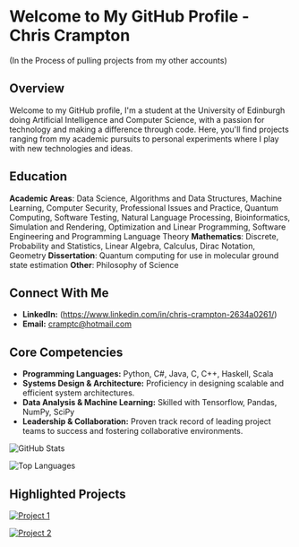 # Welcome to My GitHub Profile - Chris Crampton
(In the Process of pulling projects from my other accounts)
## Overview
Welcome to my GitHub profile, I'm a student at the University of Edinburgh doing Artificial Intelligence and Computer Science, with a passion for technology and making a difference through code. Here, you'll find projects ranging from my academic pursuits to personal experiments where I play with new technologies and ideas.

## Education
**Academic Areas**: Data Science, Algorithms and Data Structures, Machine Learning, Computer Security, Professional Issues and Practice, Quantum Computing, Software Testing, Natural Language Processing, Bioinformatics, Simulation and Rendering, Optimization and Linear Programming, Software Engineering and Programming Language Theory
**Mathematics**: Discrete, Probability and Statistics, Linear Algebra, Calculus, Dirac Notation, Geometry
**Dissertation**: Quantum computing for use in molecular ground state estimation
**Other**: Philosophy of Science


## Connect With Me
- **LinkedIn:** (https://www.linkedin.com/in/chris-crampton-2634a0261/)
- **Email:** cramptc@hotmail.com

## Core Competencies
- **Programming Languages:** Python, C#, Java, C, C++, Haskell, Scala
- **Systems Design & Architecture:** Proficiency in designing scalable and efficient system architectures.
- **Data Analysis & Machine Learning:** Skilled with Tensorflow, Pandas, NumPy, SciPy
- **Leadership & Collaboration:** Proven track record of leading project teams to success and fostering collaborative environments.

![GitHub Stats](https://github-readme-stats.vercel.app/api?username=cramptc&show_icons=true&theme=graywhite)

![Top Languages](https://github-readme-stats.vercel.app/api/top-langs/?username=cramptc&layout=compact&theme=graywhite)

## Highlighted Projects

<!-- Adjust the theme to match your profile's aesthetic -->

[![Project 1](https://github-readme-stats.vercel.app/api/pin/?username=yourgithubusername&repo=project1&theme=vue-dark)](https://github.com/yourgithubusername/project1)

[![Project 2](https://github-readme-stats.vercel.app/api/pin/?username=yourgithubusername&repo=project2&theme=vue-dark)](https://github.com/yourgithubusername/project2)



